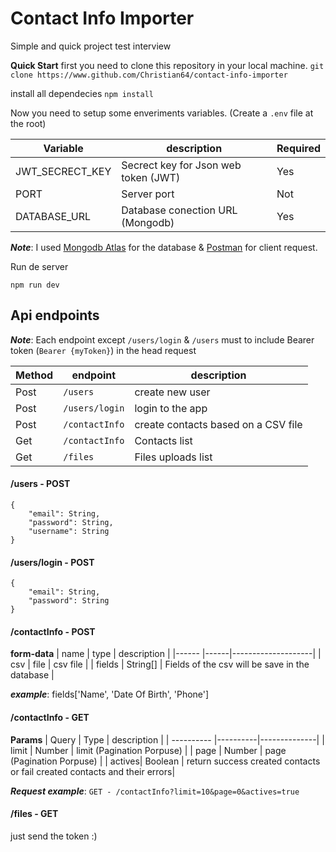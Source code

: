 # Contact Info Importer
Simple and quick project test interview

**Quick Start**
first you need to clone this repository in your local machine.
`git clone https://www.github.com/Christian64/contact-info-importer`

install all dependecies
`npm install`

Now you need to setup some enveriments variables. (Create a `.env` file at the root)

| Variable | description | Required |
| ----------- | ------------------ | ------- |
| JWT_SECRECT_KEY | Secrect key for Json web token (JWT) | Yes |
| PORT | Server port  | Not |
| DATABASE_URL | Database conection URL (Mongodb) | Yes |

***Note***: I used [Mongodb Atlas](https://www.mongodb.com/) for the database & [Postman](https://www.postman.com/) for client request.

Run de server

`npm run dev`

## Api endpoints

***Note***: Each endpoint except ```/users/login``` & ```/users``` must to include Bearer token (```Bearer {myToken}```) in the head request

|  Method  | endpoint | description |
| ---------- |----------|--------------|
|     Post   |   `/users`    |   create new user |
|     Post   |   `/users/login`    | login to the app |
|     Post   |   `/contactInfo`    | create contacts based on a CSV file |
|     Get   |   `/contactInfo`    |  Contacts list  |
|     Get   |   `/files`    |   Files uploads list |

#### /users - POST
```
{
    "email": String,
    "password": String,
    "username": String
}
```
#### /users/login - POST
```
{
    "email": String,
    "password": String
}
```
#### /contactInfo - POST
**form-data**
| name     | type |    description     |
|------    |------|--------------------|
|   csv    |   file   |   csv file  |
|   fields |   String[]   | Fields of the csv will be save in the database |

***example***: fields['Name', 'Date Of Birth', 'Phone']

#### /contactInfo - GET

**Params**
|  Query  | Type | description |
| ---------- |----------|--------------|
|  limit  |  Number   |  limit (Pagination Porpuse)   |
|  page   |  Number   |  page (Pagination Porpuse)   |
|  actives|     Boolean    | return success created contacts or fail created contacts and their errors|

***Request example***: `GET - /contactInfo?limit=10&page=0&actives=true`   

#### /files - GET
just send the token :)
